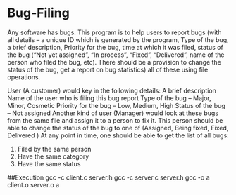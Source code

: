 # Bug-Filing
Any software has bugs. This program is to help users to report bugs (with all details – a unique ID which is
generated by the program, Type of the bug, a brief description, Priority for the bug,
time at which it was filed, status of the bug (“Not yet assigned”, “In process”, “Fixed”,
“Delivered”, name of the person who filed the bug, etc). There should be a provision
to change the status of the bug, get a report on bug statistics) all of these using file
operations.

User (A customer) would key in the following details:
A brief description
Name of the user who is filing this bug report
Type of the bug – Major, Minor, Cosmetic
Priority for the bug – Low, Medium, High
Status of the bug – Not assigned
Another kind of user (Manager) would look at these bugs from the same file and
assign it to a person to fix it. This person should be able to change the status of the
bug to one of (Assigned, Being fixed, Fixed, Delivered )
At any point in time, one should be able to get the list of all bugs:
1. Filed by the same person
2. Have the same category
3. Have the same status

##Execution
gcc -c client.c server.h
gcc -c server.c server.h
gcc -o a client.o server.o
a
